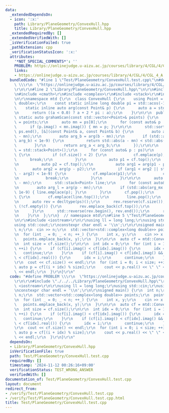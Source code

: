 ```yaml
---
data:
  _extendedDependsOn:
  - icon: ':x:'
    path: Library/PlaneGeometry/ConvexHull.hpp
    title: Library/PlaneGeometry/ConvexHull.hpp
  _extendedRequiredBy: []
  _extendedVerifiedWith: []
  _isVerificationFailed: true
  _pathExtension: cpp
  _verificationStatusIcon: ':x:'
  attributes:
    '*NOT_SPECIAL_COMMENTS*': ''
    PROBLEM: https://onlinejudge.u-aizu.ac.jp/courses/library/4/CGL/4/CGL_4_A
    links:
    - https://onlinejudge.u-aizu.ac.jp/courses/library/4/CGL/4/CGL_4_A
  bundledCode: "#line 1 \"Test/PlaneGeometry/ConvexHull.test.cpp\"\n#define PROBLEM\
    \ \\\r\n  \"https://onlinejudge.u-aizu.ac.jp/courses/library/4/CGL/4/CGL_4_A\"\
    \r\n\r\n#line 2 \"Library/PlaneGeometry/ConvexHull.hpp\"\n\r\n#include <algorithm>\r\
    \n#include <cmath>\r\n#include <complex>\r\n#include <stack>\r\n#include <vector>\r\
    \n\r\nnamespace mtd {\r\n  class ConvexHull {\r\n    using Point = std::complex<long\
    \ double>;\r\n    const static inline long double pi = std::acos(-1);\r\n\r\n\
    \    static inline auto arg(const Point& p) {\r\n      auto a = std::arg(p);\r\
    \n      return ((a < 0.0) ? a + 2 * pi : a);\r\n    }\r\n\r\n  public:\r\n   \
    \ static auto grahamScan(const std::vector<Point>& points) {\r\n      auto ps\
    \ = points;\r\n      auto mn = ps[0];\r\n      for (const auto& p : ps)\r\n  \
    \      if (p.imag() < mn.imag()) { mn = p; }\r\n\r\n      std::sort(ps.begin(),\
    \ ps.end(), [&](const Point& a, const Point& b) {\r\n        auto arg_a = arg(a\
    \ - mn);\r\n        auto arg_b = arg(b - mn);\r\n        if (std::abs(arg_a -\
    \ arg_b) < 1e-9) {\r\n          return std::abs(a - mn) < std::abs(b - mn);\r\n\
    \        }\r\n        return arg_a < arg_b;\r\n      });\r\n\r\n      auto cf\
    \ = std::stack<Point>();\r\n      for (const auto& p : ps)\r\n        while (true)\
    \ {\r\n          if (cf.size() < 2) {\r\n            cf.emplace(p);\r\n      \
    \      break;\r\n          }\r\n          auto p1 = cf.top();\r\n          cf.pop();\r\
    \n          auto p2 = cf.top();\r\n          auto arg1 = arg(p1 - p2);\r\n   \
    \       auto arg2 = arg(p - p2);\r\n          if (arg1 < arg2 || std::abs(arg1\
    \ - arg2) < 1e-9) {\r\n            cf.emplace(p1);\r\n            cf.emplace(p);\r\
    \n            break;\r\n          }\r\n        }\r\n\r\n      auto arg_mx = arg(cf.top()\
    \ - mn);\r\n      std::stack<Point> line;\r\n      for (const auto& p : ps) {\r\
    \n        auto arg_l = arg(p - mn);\r\n        if (std::abs(arg_mx - arg_l) <\
    \ 1e-9) { line.emplace(p); }\r\n      }\r\n      cf.pop();\r\n      while (!line.empty())\
    \ {\r\n        cf.emplace(line.top());\r\n        line.pop();\r\n      }\r\n\r\
    \n      auto rev = decltype(ps)();\r\n      rev.reserve(cf.size());\r\n      while\
    \ (!cf.empty()) {\r\n        rev.emplace_back(cf.top());\r\n        cf.pop();\r\
    \n      }\r\n      std::reverse(rev.begin(), rev.end());\r\n      return rev;\r\
    \n    }\r\n  };\r\n}  // namespace mtd\r\n#line 5 \"Test/PlaneGeometry/ConvexHull.test.cpp\"\
    \n\r\n#include <iostream>\r\n\r\nusing ll = long long;\r\nusing std::cin;\r\n\
    using std::cout;\r\nconstexpr char endl = '\\n';\r\n\r\nsigned main() {\r\n  int\
    \ n;\r\n  cin >> n;\r\n  std::vector<std::complex<long double>> points;\r\n  points.reserve(n);\r\
    \n  for (int _ = 0; _ < n; ++_) {\r\n    int x, y;\r\n    cin >> x >> y;\r\n \
    \   points.emplace_back(x, y);\r\n  }\r\n\r\n  auto cf = mtd::ConvexHull::grahamScan(points);\r\
    \n  int size = cf.size();\r\n\r\n  int idx = 0;\r\n  for (int i = 1; i < size;\
    \ ++i) {\r\n    if (cf[i].imag() < cf[idx].imag()) {\r\n      idx = i;\r\n   \
    \   continue;\r\n    }\r\n    if (cf[i].imag() < cf[idx].imag() && cf[i].real()\
    \ < cf[idx].real()) {\r\n      idx = i;\r\n      continue;\r\n    }\r\n  }\r\n\
    \r\n  cout << cf.size() << endl;\r\n  for (int i = 0; i < size; ++i) {\r\n   \
    \ auto p = cf[(i + idx) % size];\r\n    cout << p.real() << \" \" << p.imag()\
    \ << endl;\r\n  }\r\n}\r\n"
  code: "#define PROBLEM \\\r\n  \"https://onlinejudge.u-aizu.ac.jp/courses/library/4/CGL/4/CGL_4_A\"\
    \r\n\r\n#include \"./../../Library/PlaneGeometry/ConvexHull.hpp\"\r\n\r\n#include\
    \ <iostream>\r\n\r\nusing ll = long long;\r\nusing std::cin;\r\nusing std::cout;\r\
    \nconstexpr char endl = '\\n';\r\n\r\nsigned main() {\r\n  int n;\r\n  cin >>\
    \ n;\r\n  std::vector<std::complex<long double>> points;\r\n  points.reserve(n);\r\
    \n  for (int _ = 0; _ < n; ++_) {\r\n    int x, y;\r\n    cin >> x >> y;\r\n \
    \   points.emplace_back(x, y);\r\n  }\r\n\r\n  auto cf = mtd::ConvexHull::grahamScan(points);\r\
    \n  int size = cf.size();\r\n\r\n  int idx = 0;\r\n  for (int i = 1; i < size;\
    \ ++i) {\r\n    if (cf[i].imag() < cf[idx].imag()) {\r\n      idx = i;\r\n   \
    \   continue;\r\n    }\r\n    if (cf[i].imag() < cf[idx].imag() && cf[i].real()\
    \ < cf[idx].real()) {\r\n      idx = i;\r\n      continue;\r\n    }\r\n  }\r\n\
    \r\n  cout << cf.size() << endl;\r\n  for (int i = 0; i < size; ++i) {\r\n   \
    \ auto p = cf[(i + idx) % size];\r\n    cout << p.real() << \" \" << p.imag()\
    \ << endl;\r\n  }\r\n}\r\n"
  dependsOn:
  - Library/PlaneGeometry/ConvexHull.hpp
  isVerificationFile: true
  path: Test/PlaneGeometry/ConvexHull.test.cpp
  requiredBy: []
  timestamp: '2024-11-12 00:26:16+09:00'
  verificationStatus: TEST_WRONG_ANSWER
  verifiedWith: []
documentation_of: Test/PlaneGeometry/ConvexHull.test.cpp
layout: document
redirect_from:
- /verify/Test/PlaneGeometry/ConvexHull.test.cpp
- /verify/Test/PlaneGeometry/ConvexHull.test.cpp.html
title: Test/PlaneGeometry/ConvexHull.test.cpp
---
```

